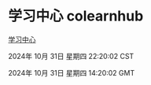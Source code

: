 # 学习中心 colearnhub
[学习中心](http://219.139.197.74:56308/colearnhub/)

2024年 10月 31日 星期四 22:20:02 CST

2024年 10月 31日 星期四 14:20:02 GMT
